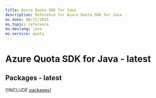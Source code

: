 ```yaml
---
title: Azure Quota SDK for Java
description: Reference for Azure Quota SDK for Java
ms.date: 08/21/2025
ms.topic: reference
ms.devlang: java
ms.service: quota
---
```

# Azure Quota SDK for Java - latest
## Packages - latest
[!INCLUDE [packages](quota-index.md)]